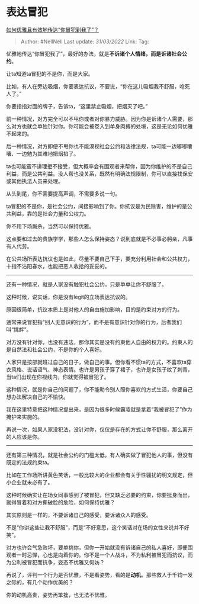 # 表达冒犯
[如何优雅且有效地传达“你冒犯到我了”？](https://www.zhihu.com/question/31087234/answer/2409413521)

> Author: #NellNell
> Last update: *31/03/2022*
> Link:
> Tag:

优雅地传达“你冒犯我了”，最好的办法，就是**不诉诸个人情绪，而是诉诸社会公约**。

让ta知道ta冒犯的不是你，而是大家。

比如，有人在旁边吸烟，你要表达抗议，不要说，“你在这儿吸烟我不舒服，呛死人了。”

你要指指对面的牌子，告诉ta，“这里禁止吸烟，把烟灭了吧。”

前一种情况，对方完全可以不甩你或者对你暴力威胁。因为你是诉诸个人需要，那么对方也就会单独针对你。你可能会被卷入到单身肉搏的处境，这是无论如何优雅不起来的。

后一种情况，对方即便不甩你也不能漠视社会公约和法律法规，ta可能一边嘟嘟囔囔、一边勉为其难地把烟掐了。

ta也可能蛮不讲理拒不接受，但大概率会有围观者来帮你，因为你维护的不是自己利益，而是公共利益。没人帮也没关系，既然有明确法规限制，你可以直接找保安或其他执法人员来处理。

从头到尾，你不需要提高声调，不需要多说一句。

ta冒犯的不是你，是社会公约，间接影响到了你。你抗议是为民除害，维护的是公共利益，靠的是社会力量和公权力。

你不用下场厮杀，当然可以保持优雅。

这点要和过去的贵族学学，那些人怎么保持姿态？说到底就是不必事必躬亲，凡事有人代劳。

在公共场所表达抗议也是如此，尽量不要自己下手，要充分利用社会和公共权力，十指不沾阳春水，也能把恶人收拾的妥妥的。

---

还有一种情况，就是人家没有触犯社会公约，只是单单让你不舒服了。

这种时候，说实话，你是没有legit的立场表达抗议的。

原因很简单，抗议本质上是对他人的自由施加影响，目的是约束对方的行为。

通常来说冒犯指“别人无意识的行为”，而不是有意识针对你的行为，后者我们叫“挑衅”。

对方没有针对你，也没有违法，那你其实是没有约束他人自由的权力的。约束人的是自然法和社会公约，不是你的个人喜好。

人家只是按部就班过自己的日子，做自己的事。但你看不惯ta的方式，不喜欢ta穿衣风格、说话语气、神态表情。也许是男孩子穿了裙子，也许是女孩子纹了刺青，当ta们出现在你视线内，你就觉得被冒犯了。

这种情况，就是你自己的问题了，你不能勒令别人照你喜欢的方式生活，你要自己想办法解决自己的不愉快。

我在这里特意把这种情况提出来，是因为很多时候霸凌就是拿着“我被冒犯了”作为掩护来实施的。

再说一次，如果人家没犯法，没针对你，仅仅是存在的方式让你不舒服，那么离开的人应该是你。

---

还有第三种情况，就是社会公约的门槛太低。有人确实做了冒犯他人的事，但没有既定的法规约束ta。

比如在工作场所讲黄色笑话，一般比较大的企业都会有关于性骚扰的明文规定，但小企业就未必有了。

这种时候确实让在场女同事感到了被冒犯，但又缺乏必要的约束，你要挺身而出，就得冒着和对方撕破脸的危险，如何保持优雅？

其实原则是一样的，不要诉诸自己的感受，要诉诸众人的感受。

不是“你讲这些让我不舒服”，而是“不好意思，这个笑话对在场的女性来说并不好笑”。

对方也许会气急败坏，要单挑你，但你一开始就没有诉诸自己的私人喜好，即便围观者一时忌惮，心也是向着你的。你不是一个人战斗，不为私利被冒犯而抗议，而为公利被冒犯而抗争，姿态不优雅又何妨？

再说了，评判一个行为是否优雅，不是看姿势，看的是**动机**。那些救人于千钧一发之际的，有几个动作优美的？

你的动机高贵，姿势再笨拙，也无法不优雅。
